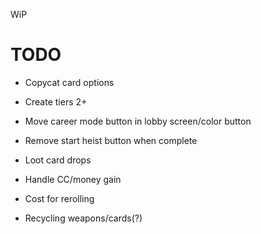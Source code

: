 WiP

# TODO

- Copycat card options
- Create tiers 2+

- Move career mode button in lobby screen/color button
- Remove start heist button when complete
- Loot card drops
- Handle CC/money gain
- Cost for rerolling
- Recycling weapons/cards(?)
